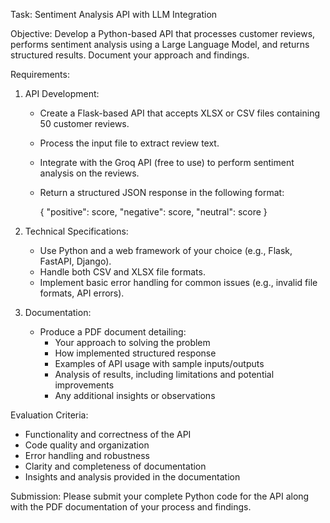
Task: Sentiment Analysis API with LLM Integration


Objective:
Develop a Python-based API that processes customer reviews, performs sentiment analysis using a Large Language Model, and returns structured results. Document your approach and findings.


Requirements:


1. API Development:
   - Create a Flask-based API that accepts XLSX or CSV files containing 50 customer reviews.
   - Process the input file to extract review text.
   - Integrate with the Groq API (free to use) to perform sentiment analysis on the reviews.
   - Return a structured JSON response in the following format:


     {
       "positive": score,
       "negative": score,
       "neutral": score
     }



2. Technical Specifications:
   - Use Python and a web framework of your choice (e.g., Flask, FastAPI, Django).
   - Handle both CSV and XLSX file formats.
   - Implement basic error handling for common issues (e.g., invalid file formats, API errors).


3. Documentation:
   - Produce a PDF document detailing:
     - Your approach to solving the problem
     - How implemented structured response
     - Examples of API usage with sample inputs/outputs
     - Analysis of results, including limitations and potential improvements
     - Any additional insights or observations


Evaluation Criteria:
- Functionality and correctness of the API
- Code quality and organization
- Error handling and robustness
- Clarity and completeness of documentation
- Insights and analysis provided in the documentation


Submission:
Please submit your complete Python code for the API along with the PDF documentation of your process and findings.
